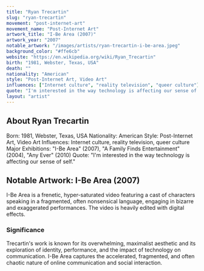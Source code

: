 ```yaml
---
title: "Ryan Trecartin"
slug: "ryan-trecartin"
movement: "post-internet-art"
movement_name: "Post-Internet Art"
artwork_title: "I-Be Area (2007)"
artwork_year: "2007"
notable_artwork: "/images/artists/ryan-trecartin-i-be-area.jpeg"
background_color: "#ffe6cb"
website: "https://en.wikipedia.org/wiki/Ryan_Trecartin"
birth: "1981, Webster, Texas, USA"
death: ""
nationality: "American"
style: "Post-Internet Art, Video Art"
influences: ["Internet culture", "reality television", "queer culture"]
quote: "I'm interested in the way technology is affecting our sense of self."
layout: "artist"
---
```


## About Ryan Trecartin

Born: 1981, Webster, Texas, USA Nationality: American Style: Post-Internet Art, Video Art Influences: Internet culture, reality television, queer culture Major Exhibitions: "I-Be Area" (2007), "A Family Finds Entertainment" (2004), "Any Ever" (2010) Quote: "I'm interested in the way technology is affecting our sense of self."

## Notable Artwork: I-Be Area (2007)

I-Be Area is a frenetic, hyper-saturated video featuring a cast of characters speaking in a fragmented, often nonsensical language, engaging in bizarre and exaggerated performances. The video is heavily edited with digital effects.

### Significance

Trecartin's work is known for its overwhelming, maximalist aesthetic and its exploration of identity, performance, and the impact of technology on communication. I-Be Area captures the accelerated, fragmented, and often chaotic nature of online communication and social interaction.
